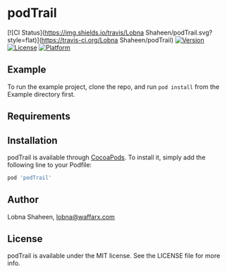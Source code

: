 # podTrail

[![CI Status](https://img.shields.io/travis/Lobna Shaheen/podTrail.svg?style=flat)](https://travis-ci.org/Lobna Shaheen/podTrail)
[![Version](https://img.shields.io/cocoapods/v/podTrail.svg?style=flat)](https://cocoapods.org/pods/podTrail)
[![License](https://img.shields.io/cocoapods/l/podTrail.svg?style=flat)](https://cocoapods.org/pods/podTrail)
[![Platform](https://img.shields.io/cocoapods/p/podTrail.svg?style=flat)](https://cocoapods.org/pods/podTrail)

## Example

To run the example project, clone the repo, and run `pod install` from the Example directory first.

## Requirements

## Installation

podTrail is available through [CocoaPods](https://cocoapods.org). To install
it, simply add the following line to your Podfile:

```ruby
pod 'podTrail'
```

## Author

Lobna Shaheen, lobna@waffarx.com

## License

podTrail is available under the MIT license. See the LICENSE file for more info.
